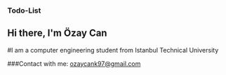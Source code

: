 ### Todo-List

## Hi there, I'm Özay Can 

#I am a computer engineering student from Istanbul Technical University

###Contact with me:
ozaycank97@gmail.com
